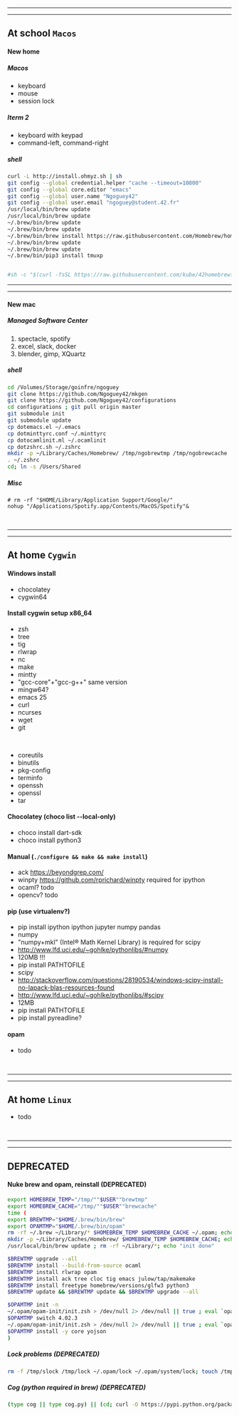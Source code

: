 
<br/>

----
----

## At school `Macos`

#### New home
##### Macos
- keyboard
- mouse
- session lock

##### Iterm 2
- keyboard with keypad
- command-left, command-right

##### shell
```sh
curl -L http://install.ohmyz.sh | sh
git config --global credential.helper "cache --timeout=10800"
git config --global core.editor "emacs"
git config --global user.name "Ngoguey42"
git config --global user.email "ngoguey@student.42.fr"
/usr/local/bin/brew update
/usr/local/bin/brew update
~/.brew/bin/brew update
~/.brew/bin/brew update
~/.brew/bin/brew install https://raw.githubusercontent.com/Homebrew/homebrew-core/ecc7bdd8435ec3965ac7095efdead3bb49f378ed/Formula/emacs.rb ack tree cloc tig tmux python3 libyaml
~/.brew/bin/brew update
~/.brew/bin/brew update
~/.brew/bin/pip3 install tmuxp


#sh -c "$(curl -fsSL https://raw.githubusercontent.com/kube/42homebrewfix/master/install.sh)"
```

----
----

#### New mac
##### Managed Software Center
1. spectacle, spotify
2. excel, slack, docker
3. blender, gimp, XQuartz

##### shell
```sh
cd /Volumes/Storage/goinfre/ngoguey
git clone https://github.com/Ngoguey42/mkgen
git clone https://github.com/Ngoguey42/configurations
cd configurations ; git pull origin master
git submodule init
git submodule update
cp dotemacs.el ~/.emacs
cp dotminttyrc.conf ~/.minttyrc
cp dotocamlinit.ml ~/.ocamlinit
cp dotzshrc.sh ~/.zshrc
mkdir -p ~/Library/Caches/Homebrew/ /tmp/ngobrewtmp /tmp/ngobrewcache
. ~/.zshrc
cd; ln -s /Users/Shared
```

##### Misc
```
# rm -rf "$HOME/Library/Application Support/Google/"
nohup "/Applications/Spotify.app/Contents/MacOS/Spotify"&
```

<br/>

----
----

## At home `Cygwin`

#### Windows install
- chocolatey
- cygwin64

#### Install cygwin setup x86_64
- zsh
- tree
- tig
- rlwrap
- nc
- make
- mintty
- "gcc-core"+"gcc-g++" same version
- mingw64?
- emacs 25
- curl
- ncurses
- wget
- git

<br/>

- coreutils
- binutils
- pkg-config
- terminfo
- openssh
- openssl
- tar

#### Chocolatey (choco list --local-only)
- choco install dart-sdk
- choco install python3

#### Manual (`./configure && make && make install`)
- ack https://beyondgrep.com/
- winpty https://github.com/rprichard/winpty required for ipython
- ocaml? todo
- opencv? todo

#### pip (use virtualenv?)
- pip install ipython ipython jupyter numpy pandas
- numpy
 - "numpy+mkl" (Intel® Math Kernel Library) is required for scipy
 - http://www.lfd.uci.edu/~gohlke/pythonlibs/#numpy
 - 120MB !!!
 - pip install PATHTOFILE
- scipy
 - http://stackoverflow.com/questions/28190534/windows-scipy-install-no-lapack-blas-resources-found
 - http://www.lfd.uci.edu/~gohlke/pythonlibs/#scipy
 - 12MB
 - pip install PATHTOFILE
- pip install pyreadline?

#### opam
- todo

<br/>

----
----

## At home `Linux`
- todo

<br/>

----
----

## DEPRECATED

#### Nuke brew and opam, reinstall (DEPRECATED)
```sh
export HOMEBREW_TEMP="/tmp/""$USER""brewtmp"
export HOMEBREW_CACHE="/tmp/""$USER""brewcache"
time (
export BREWTMP="$HOME/.brew/bin/brew"
export OPAMTMP="$HOME/.brew/bin/opam"
rm -rf ~/.brew ~/Library/* $HOMEBREW_TEMP $HOMEBREW_CACHE ~/.opam; echo "RM done"
mkdir -p ~/Library/Caches/Homebrew/ $HOMEBREW_TEMP $HOMEBREW_CACHE; echo "MKDIR done"
/usr/local/bin/brew update ; rm -rf ~/Library/*; echo "init done"

$BREWTMP upgrade --all
$BREWTMP install --build-from-source ocaml
$BREWTMP install rlwrap opam
$BREWTMP install ack tree cloc tig emacs julow/tap/makemake
$BREWTMP install freetype homebrew/versions/glfw3 python3
$BREWTMP update && $BREWTMP update && $BREWTMP upgrade --all

$OPAMTMP init -n
~/.opam/opam-init/init.zsh > /dev/null 2> /dev/null || true ; eval `opam config env`
$OPAMTMP switch 4.02.3
~/.opam/opam-init/init.zsh > /dev/null 2> /dev/null || true ; eval `opam config env`
$OPAMTMP install -y core yojson
)
```

##### Lock problems (DEPRECATED)
```sh
rm -f /tmp/slock /tmp/lock ~/.opam/lock ~/.opam/system/lock; touch /tmp/slock; touch /tmp/lock; ln -s /tmp/lock ~/.opam/lock; ln -s /tmp/slock ~/.opam/system/lock
```

##### Cog (python required in brew) (DEPRECATED)
```sh
(type cog || type cog.py) || (cd; curl -O https://pypi.python.org/packages/source/c/cogapp/cogapp-2.4.tar.gz && tar -zxvf cogapp-2.4.tar.gz && cd cogapp-2.4 && python3 setup.py install && cd && rm -rf cogapp-2.4 cogapp-2.4.tar.gz)
```
